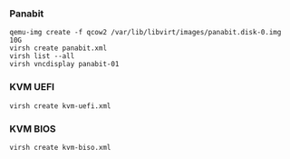  ### Panabit
 
    qemu-img create -f qcow2 /var/lib/libvirt/images/panabit.disk-0.img 10G
    virsh create panabit.xml
    virsh list --all
    virsh vncdisplay panabit-01


### KVM UEFI

    virsh create kvm-uefi.xml

### KVM BIOS

    virsh create kvm-biso.xml
   



